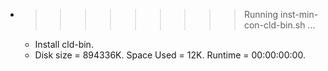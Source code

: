 * >>>>>>>>> Running inst-min-con-cld-bin.sh ...
  * Install cld-bin.
  * Disk size = 894336K. Space Used = 12K. Runtime = 00:00:00:00.
